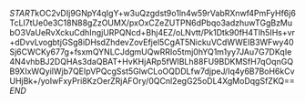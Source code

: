 $START$kOC2vDIj9GNpY4qIgY+w3uQzgdst9o1ln4w59rVabRXnwf4PmFyHf6j6TcLI7tUe0e3C18N88gZzOUMX/pxOxCZeZUTPN6dPbqo3adzhuwTGgBzMubO3VaUeRvXckuCdhIngjURPQNcd+Bhj4EZ/oLNvtt/Pk1Dtk90fH4TIh5IHs+vr+dDvvLvogbtjGSg8iDHsdZhdevZovEfjel5CgAT5NickuVCdWWEIB3WFwy40Sj6CWCKy677g+fsxmQYNLCJdgmUQwRRIo5tmj0hYQ1m1yy7JAu7G7DKqIe4N4vhbBJ2DQHAs3daQBAT+HvKHjARp5fWIBLh88FU9BDKMSfH7qOqnGQB9XIxWQyilWjb7QEIpVPQcgSst5GlwCLoOQDDLfw7djpeJ/Iq4y6B7BoH6kCvUHjBk+/yoIwFxyPri8KzOerZRjAFOry/0QCnl2egG25oDL4XgMoDqgSfZKQ==$END$
